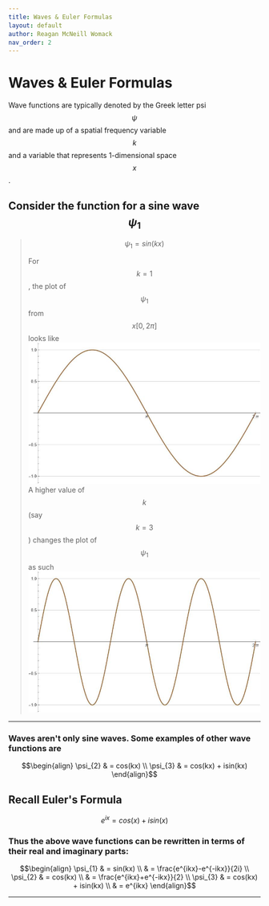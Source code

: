 ```yaml
---
title: Waves & Euler Formulas
layout: default
author: Reagan McNeill Womack
nav_order: 2
---
```


# Waves & Euler Formulas
Wave functions are typically denoted by the Greek letter psi $$\psi$$ and are made up of a spatial frequency variable $$k$$ and a variable that represents 1-dimensional space $$x$$.

## Consider the function for a sine wave $$\psi_{1}$$
> 
> $$\psi_{1} = sin(kx)$$ 
> 
> For $$k=1$$, the plot of $$\psi_{1}$$ from $$x[0,2\pi]$$ looks like \
> ![Plot 1](assets/images/waves-and-euler-formulas-1.jpg) \
> A higher value of $$k$$ (say $$k=3$$) changes the plot of $$\psi_{1}$$ as such \
> ![Plot 2](assets/images/waves-and-euler-formulas-2.jpg)

---

### Waves aren't only sine waves. Some examples of other wave functions are

$$\begin{align}
\psi_{2} & = cos(kx) \\
\psi_{3} & = cos(kx) + isin(kx)
\end{align}$$

## Recall Euler's Formula

$$e^{ix} = cos(x) + isin(x)$$

### Thus the above wave functions can be rewritten in terms of their real and imaginary parts:

$$\begin{align}
\psi_{1} & = sin(kx) \\
    & = \frac{e^{ikx}-e^{-ikx}}{2i} \\
\psi_{2} & = cos(kx) \\
    & = \frac{e^{ikx}+e^{-ikx}}{2} \\
\psi_{3} & = cos(kx) + isin(kx) \\
    & = e^{ikx}
\end{align}$$

---
